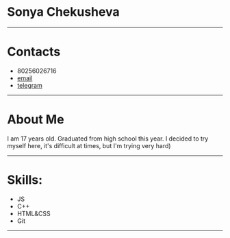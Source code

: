 # Sonya Chekusheva
---
# Contacts
- 80256026716
- [email](chekushevasofa1998@gmail.com)
- [telegram](@himumm)
---
# About Me
I am 17 years old. Graduated from high school this year. I decided to try myself here, it's difficult at times, but I'm trying very hard)

---
# Skills:
- JS
- C++
- HTML&CSS
- Git
---
